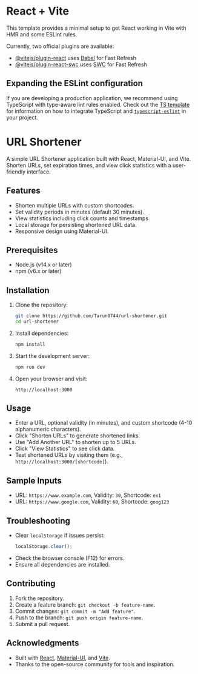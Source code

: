 # React + Vite

This template provides a minimal setup to get React working in Vite with HMR and some ESLint rules.

Currently, two official plugins are available:

- [@vitejs/plugin-react](https://github.com/vitejs/vite-plugin-react/blob/main/packages/plugin-react) uses [Babel](https://babeljs.io/) for Fast Refresh
- [@vitejs/plugin-react-swc](https://github.com/vitejs/vite-plugin-react/blob/main/packages/plugin-react-swc) uses [SWC](https://swc.rs/) for Fast Refresh

## Expanding the ESLint configuration

If you are developing a production application, we recommend using TypeScript with type-aware lint rules enabled. Check out the [TS template](https://github.com/vitejs/vite/tree/main/packages/create-vite/template-react-ts) for information on how to integrate TypeScript and [`typescript-eslint`](https://typescript-eslint.io) in your project.
# URL Shortener

A simple URL Shortener application built with React, Material-UI, and Vite. Shorten URLs, set expiration times, and view click statistics with a user-friendly interface.

## Features
- Shorten multiple URLs with custom shortcodes.
- Set validity periods in minutes (default 30 minutes).
- View statistics including click counts and timestamps.
- Local storage for persisting shortened URL data.
- Responsive design using Material-UI.

## Prerequisites
- Node.js (v14.x or later)
- npm (v6.x or later)

## Installation

1. Clone the repository:
   ```bash
   git clone https://github.com/Tarun0744/url-shortener.git
   cd url-shortener
   ```

2. Install dependencies:
   ```bash
   npm install
   ```

3. Start the development server:
   ```bash
   npm run dev
   ```

4. Open your browser and visit:
   ```
   http://localhost:3000
   ```

## Usage
- Enter a URL, optional validity (in minutes), and custom shortcode (4-10 alphanumeric characters).
- Click "Shorten URLs" to generate shortened links.
- Use "Add Another URL" to shorten up to 5 URLs.
- Click "View Statistics" to see click data.
- Test shortened URLs by visiting them (e.g., `http://localhost:3000/[shortcode]`).

## Sample Inputs
- URL: `https://www.example.com`, Validity: `30`, Shortcode: `ex1`
- URL: `https://www.google.com`, Validity: `60`, Shortcode: `goog123`

## Troubleshooting
- Clear `localStorage` if issues persist:
  ```javascript
  localStorage.clear();
  ```
- Check the browser console (F12) for errors.
- Ensure all dependencies are installed.

## Contributing
1. Fork the repository.
2. Create a feature branch: `git checkout -b feature-name`.
3. Commit changes: `git commit -m "Add feature"`.
4. Push to the branch: `git push origin feature-name`.
5. Submit a pull request.

## Acknowledgments
- Built with [React](https://reactjs.org/), [Material-UI](https://mui.com/), and [Vite](https://vitejs.dev/).
- Thanks to the open-source community for tools and inspiration.
